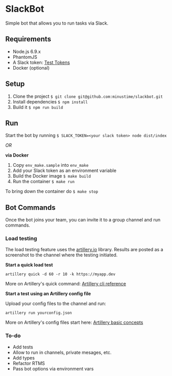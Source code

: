 # SlackBot

Simple bot that allows you to run tasks via Slack.

## Requirements

* Node.js 6.9.x 
* PhantomJS
* A Slack token: [Test Tokens](https://api.slack.com/docs/oauth-test-tokens)
* Docker (optional)

## Setup 

1. Clone the project `$ git clone git@github.com:minustime/slackbot.git`
2. Install dependencies `$ npm install`
3. Build it `$ npm run build`

## Run 

Start the bot by running `$ SLACK_TOKEN=<your slack token> node dist/index`

_OR_

**via Docker**

1. Copy `env_make.sample` into `env_make`
2. Add your Slack token as an environment variable
3. Build the Docker image `$ make build`
4. Run the container `$ make run`

To bring down the container do `$ make stop`

## Bot Commands

Once the bot joins your team, you can invite it to a group channel and run commands.

### Load testing

The load testing feature uses the [artillery.io](https://artillery.io) library. Results are posted as a screenshot to the channel where the testing initiated.

**Start a quick load test**

`artillery quick -d 60 -r 10 -k https://myapp.dev`

More on Artillery's quick command: [Artillery cli reference](https://artillery.io/docs/cli_reference.html#quick)

**Start a test using an Artillery config file**

Upload your config files to the channel and run:

`artillery run yourconfig.json`

More on Artillery's config files start here: [Artillery basic concepts](https://artillery.io/docs/basicconcepts.html)

### To-do

* Add tests
* Allow to run in channels, private mesages, etc.
* Add types
* Refactor RTMS
* Pass bot options via environment vars
